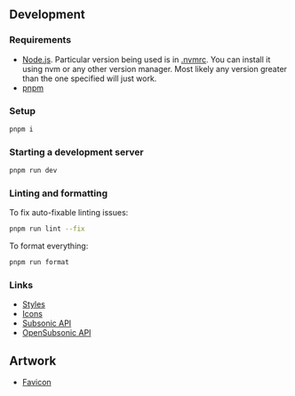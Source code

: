 ## Development

### Requirements

- [Node.js](https://nodejs.org/en).
  Particular version being used is in [.nvmrc](./.nvmrc).
  You can install it using nvm or any other version manager.
  Most likely any version greater than the one specified will just work.
- [pnpm](https://pnpm.io)

### Setup

```sh
pnpm i
```

### Starting a development server

```sh
pnpm run dev
```

### Linting and formatting

To fix auto-fixable linting issues:

```sh
pnpm run lint --fix
```

To format everything:

```sh
pnpm run format
```

### Links

- [Styles](https://tailwindcss.com)
- [Icons](https://lucide.dev/icons)
- [Subsonic API](https://www.subsonic.org/pages/api.jsp)
- [OpenSubsonic API](https://opensubsonic.netlify.app)

## Artwork

- [Favicon](https://www.figma.com/design/4fi9GDFXvHlNJapC230Ly0/Player?m=auto&t=fRHQmte8FPE2NACS-7)
